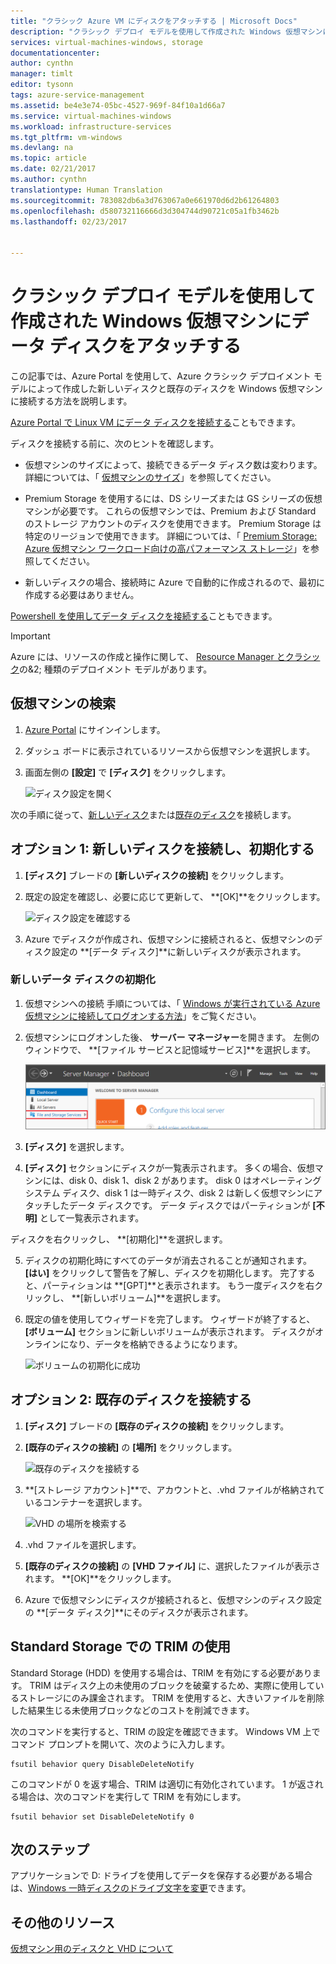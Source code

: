 ```yaml
---
title: "クラシック Azure VM にディスクをアタッチする | Microsoft Docs"
description: "クラシック デプロイ モデルを使用して作成された Windows 仮想マシンにデータ ディスクをアタッチし、初期化します。"
services: virtual-machines-windows, storage
documentationcenter: 
author: cynthn
manager: timlt
editor: tysonn
tags: azure-service-management
ms.assetid: be4e3e74-05bc-4527-969f-84f10a1d66a7
ms.service: virtual-machines-windows
ms.workload: infrastructure-services
ms.tgt_pltfrm: vm-windows
ms.devlang: na
ms.topic: article
ms.date: 02/21/2017
ms.author: cynthn
translationtype: Human Translation
ms.sourcegitcommit: 783082db6a3d763067a0e661970d6d2b61264803
ms.openlocfilehash: d580732116666d3d304744d90721c05a1fb3462b
ms.lasthandoff: 02/23/2017


---
```

# <a name="attach-a-data-disk-to-a-windows-virtual-machine-created-with-the-classic-deployment-model"></a>クラシック デプロイ モデルを使用して作成された Windows 仮想マシンにデータ ディスクをアタッチする
<!--
Refernce article:
    If you want to use the new portal, see [How to attach a data disk to a Windows VM in the Azure portal](virtual-machines-windows-attach-disk-portal.md?toc=%2fazure%2fvirtual-machines%2fwindows%2ftoc.json).
-->

この記事では、Azure Portal を使用して、Azure クラシック デプロイメント モデルによって作成した新しいディスクと既存のディスクを Windows 仮想マシンに接続する方法を説明します。

[Azure Portal で Linux VM にデータ ディスクを接続する](virtual-machines-linux-attach-disk-portal.md?toc=%2fazure%2fvirtual-machines%2flinux%2ftoc.json)こともできます。

ディスクを接続する前に、次のヒントを確認します。

* 仮想マシンのサイズによって、接続できるデータ ディスク数は変わります。 詳細については、「 [仮想マシンのサイズ](virtual-machines-windows-sizes.md?toc=%2fazure%2fvirtual-machines%2fwindows%2ftoc.json)」を参照してください。

* Premium Storage を使用するには、DS シリーズまたは GS シリーズの仮想マシンが必要です。 これらの仮想マシンでは、Premium および Standard のストレージ アカウントのディスクを使用できます。 Premium Storage は特定のリージョンで使用できます。 詳細については、「 [Premium Storage: Azure 仮想マシン ワークロード向けの高パフォーマンス ストレージ](../storage/storage-premium-storage.md?toc=%2fazure%2fvirtual-machines%2fwindows%2ftoc.json)」を参照してください。

* 新しいディスクの場合、接続時に Azure で自動的に作成されるので、最初に作成する必要はありません。

[Powershell を使用してデータ ディスクを接続する](virtual-machines-windows-attach-disk-ps.md)こともできます。

> [!IMPORTANT]
> Azure には、リソースの作成と操作に関して、 [Resource Manager とクラシック](../azure-resource-manager/resource-manager-deployment-model.md)の&2; 種類のデプロイメント モデルがあります。

## <a name="find-the-virtual-machine"></a>仮想マシンの検索
1. [Azure Portal](https://portal.azure.com/) にサインインします。
2. ダッシュ ボードに表示されているリソースから仮想マシンを選択します。
3. 画面左側の **[設定]** で **[ディスク]** をクリックします。

    ![ディスク設定を開く](./media/virtual-machines-windows-classic-attach-disk/virtualmachinedisks.png)

次の手順に従って、[新しいディスク](#option-1-attach-a-new-disk)または[既存のディスク](#option-2-attach-an-existing-disk)を接続します。

## <a name="option-1-attach-and-initialize-a-new-disk"></a>オプション 1: 新しいディスクを接続し、初期化する

1. **[ディスク]** ブレードの **[新しいディスクの接続]** をクリックします。
2. 既定の設定を確認し、必要に応じて更新して、 **[OK]**をクリックします。

   ![ディスク設定を確認する](./media/virtual-machines-windows-classic-attach-disk/attach-new.png)

3. Azure でディスクが作成され、仮想マシンに接続されると、仮想マシンのディスク設定の **[データ ディスク]**に新しいディスクが表示されます。

### <a name="initialize-a-new-data-disk"></a>新しいデータ ディスクの初期化

1. 仮想マシンへの接続 手順については、「 [Windows が実行されている Azure 仮想マシンに接続してログオンする方法](virtual-machines-windows-connect-logon.md?toc=%2fazure%2fvirtual-machines%2fwindows%2ftoc.json)」をご覧ください。
2. 仮想マシンにログオンした後、 **サーバー マネージャー**を開きます。 左側のウィンドウで、 **[ファイル サービスと記憶域サービス]**を選択します。

    ![サーバー マネージャーを開く](./media/virtual-machines-windows-classic-attach-disk/fileandstorageservices.png)

3. **[ディスク]** を選択します。
4. **[ディスク]** セクションにディスクが一覧表示されます。 多くの場合、仮想マシンには、disk 0、disk 1、disk 2 があります。 disk 0 はオペレーティング システム ディスク、disk 1 は一時ディスク、disk 2 は新しく仮想マシンにアタッチしたデータ ディスクです。 データ ディスクではパーティションが **[不明]** として一覧表示されます。

 ディスクを右クリックし、 **[初期化]**を選択します。

5. ディスクの初期化時にすべてのデータが消去されることが通知されます。 **[はい]** をクリックして警告を了解し、ディスクを初期化します。 完了すると、パーティションは **[GPT]**と表示されます。 もう一度ディスクを右クリックし、 **[新しいボリューム]**を選択します。

6. 既定の値を使用してウィザードを完了します。 ウィザードが終了すると、 **[ボリューム]** セクションに新しいボリュームが表示されます。 ディスクがオンラインになり、データを格納できるようになります。

    ![ボリュームの初期化に成功](./media/virtual-machines-windows-classic-attach-disk/newdiskafterinitialization.png)

## <a name="option-2-attach-an-existing-disk"></a>オプション 2: 既存のディスクを接続する
1. **[ディスク]** ブレードの **[既存のディスクの接続]** をクリックします。
2. **[既存のディスクの接続]** の **[場所]** をクリックします。

   ![既存のディスクを接続する](./media/virtual-machines-windows-classic-attach-disk/attachexistingdisksettings.png)
3. **[ストレージ アカウント]**で、アカウントと、.vhd ファイルが格納されているコンテナーを選択します。

   ![VHD の場所を検索する](./media/virtual-machines-windows-classic-attach-disk/existdiskstorageaccountandcontainer.png)

4. .vhd ファイルを選択します。
5. **[既存のディスクの接続]** の **[VHD ファイル]** に、選択したファイルが表示されます。 **[OK]**をクリックします。
6. Azure で仮想マシンにディスクが接続されると、仮想マシンのディスク設定の **[データ ディスク]**にそのディスクが表示されます。

## <a name="use-trim-with-standard-storage"></a>Standard Storage での TRIM の使用

Standard Storage (HDD) を使用する場合は、TRIM を有効にする必要があります。 TRIM はディスク上の未使用のブロックを破棄するため、実際に使用しているストレージにのみ課金されます。 TRIM を使用すると、大きいファイルを削除した結果生じる未使用ブロックなどのコストを削減できます。

次のコマンドを実行すると、TRIM の設定を確認できます。 Windows VM 上でコマンド プロンプトを開いて、次のように入力します。

```
fsutil behavior query DisableDeleteNotify
```

このコマンドが 0 を返す場合、TRIM は適切に有効化されています。 1 が返される場合は、次のコマンドを実行して TRIM を有効にします。
```
fsutil behavior set DisableDeleteNotify 0
```

## <a name="next-steps"></a>次のステップ
アプリケーションで D: ドライブを使用してデータを保存する必要がある場合は、[Windows 一時ディスクのドライブ文字を変更](virtual-machines-windows-classic-change-drive-letter.md?toc=%2fazure%2fvirtual-machines%2fwindows%2fclassic%2ftoc.json)できます。

## <a name="additional-resources"></a>その他のリソース
[仮想マシン用のディスクと VHD について](virtual-machines-linux-about-disks-vhds.md?toc=%2fazure%2fvirtual-machines%2flinux%2ftoc.json)

